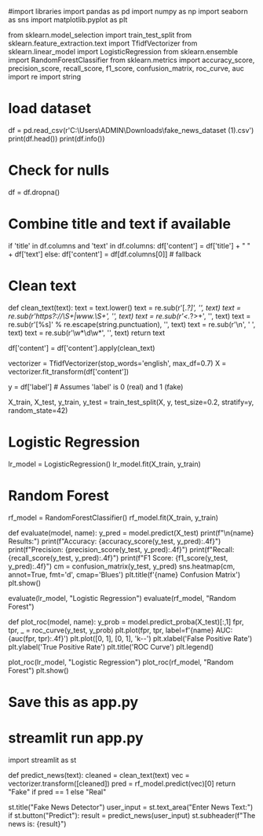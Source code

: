 #import libraries
import pandas as pd
import numpy as np
import seaborn as sns
import matplotlib.pyplot as plt

from sklearn.model_selection import train_test_split
from sklearn.feature_extraction.text import TfidfVectorizer
from sklearn.linear_model import LogisticRegression
from sklearn.ensemble import RandomForestClassifier
from sklearn.metrics import accuracy_score, precision_score, recall_score, f1_score, confusion_matrix, roc_curve, auc
import re
import string

# load dataset
df = pd.read_csv(r'C:\Users\ADMIN\Downloads\fake_news_dataset (1).csv')
print(df.head())
print(df.info())

# Check for nulls
df = df.dropna()

# Combine title and text if available
if 'title' in df.columns and 'text' in df.columns:
    df['content'] = df['title'] + " " + df['text']
else:
    df['content'] = df[df.columns[0]]  # fallback

# Clean text
def clean_text(text):
    text = text.lower()
    text = re.sub(r'\[.*?\]', '', text)
    text = re.sub(r'https?://\S+|www\.\S+', '', text)
    text = re.sub(r'<.*?>+', '', text)
    text = re.sub(r'[%s]' % re.escape(string.punctuation), '', text)
    text = re.sub(r'\n', ' ', text)
    text = re.sub(r'\w*\d\w*', '', text)
    return text

df['content'] = df['content'].apply(clean_text)

vectorizer = TfidfVectorizer(stop_words='english', max_df=0.7)
X = vectorizer.fit_transform(df['content'])

y = df['label']  # Assumes 'label' is 0 (real) and 1 (fake)

X_train, X_test, y_train, y_test = train_test_split(X, y, test_size=0.2, stratify=y, random_state=42)

# Logistic Regression
lr_model = LogisticRegression()
lr_model.fit(X_train, y_train)

# Random Forest
rf_model = RandomForestClassifier()
rf_model.fit(X_train, y_train)

def evaluate(model, name):
    y_pred = model.predict(X_test)
    print(f"\n{name} Results:")
    print(f"Accuracy: {accuracy_score(y_test, y_pred):.4f}")
    print(f"Precision: {precision_score(y_test, y_pred):.4f}")
    print(f"Recall: {recall_score(y_test, y_pred):.4f}")
    print(f"F1 Score: {f1_score(y_test, y_pred):.4f}")
    cm = confusion_matrix(y_test, y_pred)
    sns.heatmap(cm, annot=True, fmt='d', cmap='Blues')
    plt.title(f'{name} Confusion Matrix')
    plt.show()

evaluate(lr_model, "Logistic Regression")
evaluate(rf_model, "Random Forest")

def plot_roc(model, name):
    y_prob = model.predict_proba(X_test)[:,1]
    fpr, tpr, _ = roc_curve(y_test, y_prob)
    plt.plot(fpr, tpr, label=f'{name} AUC: {auc(fpr, tpr):.4f}')
    plt.plot([0, 1], [0, 1], 'k--')
    plt.xlabel('False Positive Rate')
    plt.ylabel('True Positive Rate')
    plt.title('ROC Curve')
    plt.legend()

plot_roc(lr_model, "Logistic Regression")
plot_roc(rf_model, "Random Forest")
plt.show()

# Save this as app.py
# streamlit run app.py
import streamlit as st

def predict_news(text):
    cleaned = clean_text(text)
    vec = vectorizer.transform([cleaned])
    pred = rf_model.predict(vec)[0]
    return "Fake" if pred == 1 else "Real"

st.title("Fake News Detector")
user_input = st.text_area("Enter News Text:")
if st.button("Predict"):
    result = predict_news(user_input)
    st.subheader(f"The news is: {result}")

